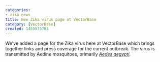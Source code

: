 ```yaml
---
categories:
- zika news
title: New Zika virus page at VectorBase
category: [VectorBase]
created: 1455575783
---
```

We've added a page for the Zika virus here at VectorBase which brings together links and press coverage for the current outbreak. The virus is transmitted by Aedine mosquitoes, primarily <A href="/organisms/aedes-aegypti"><em>Aedes aegypti</em></a>. 
